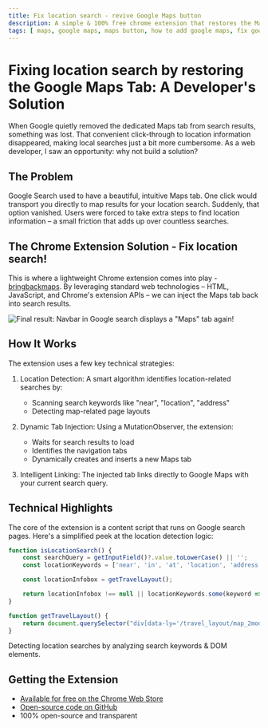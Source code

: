 ```yaml
---
title: Fix location search - revive Google Maps button
description: A simple & 100% free chrome extension that restores the Maps button for location search
tags: [ maps, google maps, maps button, how to add google maps, fix google maps, location search ]
---
```


# Fixing location search by restoring the Google Maps Tab: A Developer's Solution

When Google quietly removed the dedicated Maps tab from search results, something was lost. That convenient
click-through to location information disappeared, making local searches just a bit more cumbersome. As a web
developer, I saw an opportunity: why not build a solution?

## The Problem

Google Search used to have a beautiful, intuitive Maps tab. One click would transport you directly to map results for
your location search. Suddenly, that option vanished. Users were forced to take extra steps to find location
information – a small friction that adds up over countless searches.

## The Chrome Extension Solution - Fix location search!

This is where a lightweight Chrome extension comes into
play - [bringbackmaps](https://chromewebstore.google.com/detail/bringbackmaps/dhfofnchclaidhjihbikjjemdodddlji). By
leveraging standard web technologies – HTML, JavaScript, and Chrome's extension APIs – we can inject the Maps tab back
into search results.

![Final result: Navbar in Google search displays a "Maps" tab again!](/images/google_search_for_location.png)

## How It Works

The extension uses a few key technical strategies:

1. Location Detection: A smart algorithm identifies location-related searches by:

    - Scanning search keywords like "near", "location", "address"
    - Detecting map-related page layouts

2. Dynamic Tab Injection: Using a MutationObserver, the extension:

    - Waits for search results to load
    - Identifies the navigation tabs
    - Dynamically creates and inserts a new Maps tab

3. Intelligent Linking: The injected tab links directly to Google Maps with your current search query.

## Technical Highlights

The core of the extension is a content script that runs on Google search pages. Here's a simplified peek at the location
detection logic:

```javascript 
function isLocationSearch() {
    const searchQuery = getInputField()?.value.toLowerCase() || '';
    const locationKeywords = ['near', 'in', 'at', 'location', 'address', 'where', 'place', 'directions']; // extend for other languages

    const locationInfobox = getTravelLayout();

    return locationInfobox !== null || locationKeywords.some(keyword => searchQuery.includes(keyword));
}

function getTravelLayout() {
    return document.querySelector("div[data-ly='/travel_layout/map_2modules']");
}
```

Detecting location searches by analyzing search keywords & DOM elements.

## Getting the Extension

- [Available for free on the Chrome Web Store](https://chromewebstore.google.com/detail/bringbackmaps/dhfofnchclaidhjihbikjjemdodddlji)
- [Open-source code on GitHub](https://github.com/lukas-karsch/bringbackmaps)
- 100% open-source and transparent
